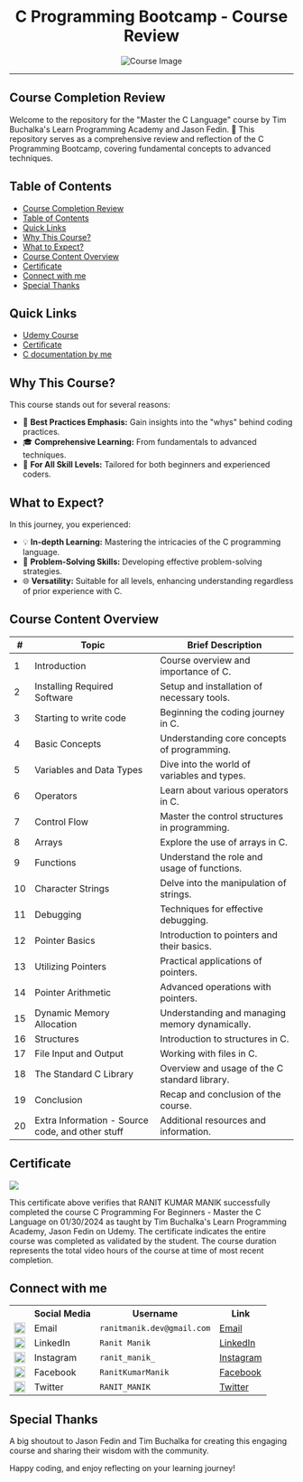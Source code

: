 <div align="center"><h1>C Programming Bootcamp - Course Review</h1></div>

<p align="center">
  <img src="https://github.com/RanitManik/C-Bootcamp/assets/138437760/a95de62c-a00d-4ab3-beec-5e49009d2911" alt="Course Image">
</p>

---

## Course Completion Review

Welcome to the repository for the "Master the C Language" course by Tim Buchalka's Learn Programming Academy and Jason Fedin. 🚀 This repository serves as a comprehensive review and reflection of the C Programming Bootcamp, covering fundamental concepts to advanced techniques.

## Table of Contents

- [Course Completion Review](#course-completion-review)
- [Table of Contents](#table-of-contents)
- [Quick Links](#quick-links)
- [Why This Course?](#why-this-course)
- [What to Expect?](#what-to-expect)
- [Course Content Overview](#course-content-overview)
- [Certificate](#certificate)
- [Connect with me](#connect-with-me)
- [Special Thanks](#special-thanks)

## Quick Links

- [Udemy Course](https://www.udemy.com/course/c-programming-for-beginners-/)
- [Certificate](https://www.udemy.com/certificate/UC-38ac2410-7479-423f-b015-00a962abbefb/)
- [C documentation by me](https://ranitmanik.github.io/C-documentation/)

## Why This Course?

This course stands out for several reasons:

- 🚀 **Best Practices Emphasis:** Gain insights into the "whys" behind coding practices.
- 🎓 **Comprehensive Learning:** From fundamentals to advanced techniques.
- 🤔 **For All Skill Levels:** Tailored for both beginners and experienced coders.

## What to Expect?

In this journey, you experienced:

- 💡 **In-depth Learning:** Mastering the intricacies of the C programming language.
- 🧠 **Problem-Solving Skills:** Developing effective problem-solving strategies.
- 🌐 **Versatility:** Suitable for all levels, enhancing understanding regardless of prior experience with C.

## Course Content Overview
  
| #   | Topic                                            | Brief Description                              |
| --- | ------------------------------------------------ | ---------------------------------------------- |
| 1   | Introduction                                     | Course overview and importance of C.           |
| 2   | Installing Required Software                     | Setup and installation of necessary tools.     |
| 3   | Starting to write code                           | Beginning the coding journey in C.             |
| 4   | Basic Concepts                                   | Understanding core concepts of programming.    |
| 5   | Variables and Data Types                         | Dive into the world of variables and types.    |
| 6   | Operators                                        | Learn about various operators in C.            |
| 7   | Control Flow                                     | Master the control structures in programming.  |
| 8   | Arrays                                           | Explore the use of arrays in C.                |
| 9   | Functions                                        | Understand the role and usage of functions.    |
| 10  | Character Strings                                | Delve into the manipulation of strings.        |
| 11  | Debugging                                        | Techniques for effective debugging.            |
| 12  | Pointer Basics                                   | Introduction to pointers and their basics.     |
| 13  | Utilizing Pointers                               | Practical applications of pointers.            |
| 14  | Pointer Arithmetic                               | Advanced operations with pointers.             |
| 15  | Dynamic Memory Allocation                        | Understanding and managing memory dynamically. |
| 16  | Structures                                       | Introduction to structures in C.               |
| 17  | File Input and Output                            | Working with files in C.                       |
| 18  | The Standard C Library                           | Overview and usage of the C standard library.  |
| 19  | Conclusion                                       | Recap and conclusion of the course.            |
| 20  | Extra Information - Source code, and other stuff | Additional resources and information.          |

## Certificate

[<img src="https://udemy-certificate.s3.amazonaws.com/image/UC-38ac2410-7479-423f-b015-00a962abbefb.jpg">](https://www.udemy.com/certificate/UC-38ac2410-7479-423f-b015-00a962abbefb/)

This certificate above verifies that RANIT KUMAR MANIK successfully completed the course C Programming For Beginners - Master the C Language on 01/30/2024 as taught by Tim Buchalka's Learn Programming Academy, Jason Fedin on Udemy. The certificate indicates the entire course was completed as validated by the student. The course duration represents the total video hours of the course at time of most recent completion.

## Connect with me

<table>
  <tr>
    <th></th>
    <th>Social Media</th>
    <th>Username</th>
    <th>Link</th>
  </tr>
  <tr>
    <td><img src="https://cdn4.iconfinder.com/data/icons/social-media-logos-6/512/112-gmail_email_mail-512.png" width="20" /></td>
    <td>Email</td>
    <td><code>ranitmanik.dev@gmail.com</code></td>
    <td><a href="mailto:ranitmanik.dev@gmail.com" target="_blank">Email</a></td>
  </tr>
  <tr>
    <td><img src="https://upload.wikimedia.org/wikipedia/commons/thumb/c/ca/LinkedIn_logo_initials.png/480px-LinkedIn_logo_initials.png" width="20" /></td>
    <td>LinkedIn</td>
    <td><code>Ranit Manik</code></td>
    <td><a href="https://www.linkedin.com/in/ranit-manik/" target="_blank">LinkedIn</a></td>
  </tr>
  <tr>
    <td><img src="https://upload.wikimedia.org/wikipedia/commons/thumb/a/a5/Instagram_icon.png/600px-Instagram_icon.png" width="20" /></td>
    <td>Instagram</td>
    <td><code>ranit_manik_</code></td>
    <td><a href="https://www.instagram.com/ranit_manik_/" target="_blank">Instagram</a></td>
  </tr>
  <tr>
    <td><img src="https://upload.wikimedia.org/wikipedia/commons/6/6c/Facebook_Logo_2023.png" width="20" /></td>
    <td>Facebook</td>
    <td><code>RanitKumarManik</code></td>
    <td><a href="https://www.facebook.com/RanitKumarManik/" target="_blank">Facebook</a></td>
  </tr>
  <tr>
    <td><img src="https://upload.wikimedia.org/wikipedia/commons/thumb/6/6f/Logo_of_Twitter.svg/512px-Logo_of_Twitter.svg.png" width="20" /></td>
    <td>Twitter</td>
    <td><code>RANIT_MANIK</code></td>
    <td><a href="https://twitter.com/RANIT_MANIK" target="_blank">Twitter</a></td>
  </tr>
</table>

## Special Thanks

A big shoutout to Jason Fedin and Tim Buchalka for creating this engaging course and sharing their wisdom with the community.

Happy coding, and enjoy reflecting on your learning journey!

